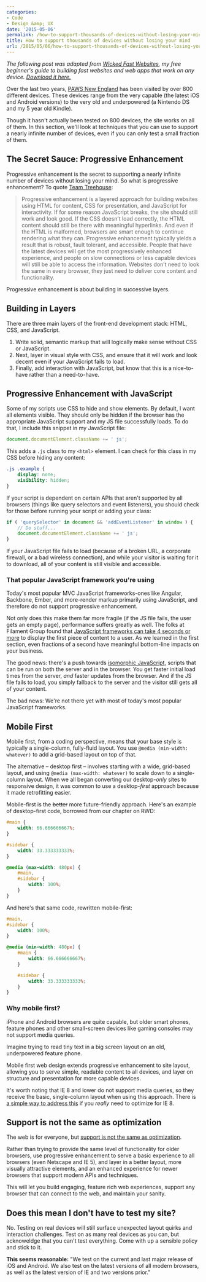 ```yaml
---
categories:
- Code
- Design &amp; UX
date: '2015-05-06'
permalink: /how-to-support-thousands-of-devices-without-losing-your-mind/
title: How to support thousands of devices without losing your mind
url: /2015/05/06/how-to-support-thousands-of-devices-without-losing-your-mind
---
```


*The following post was adapted from [Wicked Fast Websites](/wicked-fast-websites/), my free beginner's guide to building fast websites and web apps that work on any device. [Download it here.](/wicked-fast-websites/)*

Over the last two years, [PAWS New England](http://pawsnewengland.com/) has been visited by over 800 different devices. These devices range from the very capable (the latest iOS and Android versions) to the very old and underpowered (a Nintendo DS and my 5 year old Kindle).

Though it hasn't actually been tested on 800 devices, the site works on all of them. In this section, we'll look at techniques that you can use to support a nearly infinite number of devices, even if you can only test a small fraction of them.

<!--more-->

## The Secret Sauce: Progressive Enhancement

Progressive enhancement is the secret to supporting a nearly infinite number of devices without losing your mind. So what is progressive enhancement? To quote [Team Treehouse](http://blog.teamtreehouse.com/progressive-enhancement-past-present-future):

> Progressive enhancement is a layered approach for building websites using HTML for content, CSS for presentation, and JavaScript for interactivity. If for some reason JavaScript breaks, the site should still work and look good. If the CSS doesn’t load correctly, the HTML content should still be there with meaningful hyperlinks. And even if the HTML is malformed, browsers are smart enough to continue rendering what they can. Progressive enhancement typically yields a result that is robust, fault tolerant, and accessible. People that have the latest devices will get the most progressively enhanced experience, and people on slow connections or less capable devices will still be able to access the information. Websites don’t need to look the same in every browser, they just need to deliver core content and functionality.

Progressive enhancement is about building in successive layers.

## Building in Layers

There are three main layers of the front-end development stack: HTML, CSS, and JavaScript.

1. Write solid, semantic markup that will logically make sense without CSS or JavaScript.
2. Next, layer in visual style with CSS, and ensure that it will work and look decent even if your JavaScript fails to load.
3. Finally, add interaction with JavaScript, but know that this is a nice-to-have rather than a need-to-have.

## Progressive Enhancement with JavaScript

Some of my scripts use CSS to hide and show elements. By default, I want all elements visible. They should only be hidden if the browser has the appropriate JavaScript support and my JS file successfully loads. To do that, I include this snippet in my JavaScript file:

```js
document.documentElement.className += ' js';
```

This adds a `.js` class to my `<html>` element. I can check for this class in my CSS before hiding any content:

```css
.js .example {
	display: none;
	visibility: hidden;
}
```

If your script is dependent on certain APIs that aren't supported by all browsers (things like query selectors and event listeners), you should check for those before running your script or adding your class:

```js
if ( 'querySelector' in document && 'addEventListener' in window ) {
	// Do stuff...
	document.documentElement.className += ' js';
}
```

If your JavaScript file fails to load (because of a broken URL, a corporate firewall, or a bad wireless connection), and while your visitor is waiting for it to download, all of your content is still visible and accessible.

### That popular JavaScript framework you're using

Today's most popular MVC JavaScript frameworks-ones like Angular, Backbone, Ember, and more-render markup primarily using JavaScript, and therefore do not support progressive enhancement.

Not only does this make them far more fragile (if the JS file fails, the user gets an empty page), performance suffers greatly as well. The folks at Filament Group found that [JavaScript frameworks can take 4 seconds or more](http://www.filamentgroup.com/lab/mv-initial-load-times.html) to display the first piece of content to a user. As we learned in the first section, even fractions of a second have meaningful bottom-line impacts on your business.

The good news: there's a push towards [isomorphic JavaScript](http://nerds.airbnb.com/isomorphic-javascript-future-web-apps/), scripts that can be run on both the server and in the browser. You get faster initial load times from the server, *and* faster updates from the browser. And if the JS file fails to load, you simply fallback to the server and the visitor still gets all of your content.

The bad news: We're not there yet with most of today's most popular JavaScript frameworks.

## Mobile First

Mobile first, from a coding perspective, means that your base style is typically a single-column, fully-fluid layout. You use `@media (min-width: whatever)` to add a grid-based layout on top of that.

The alternative – desktop first – involves starting with a wide, grid-based layout, and using `@media (max-width: whatever)` to scale down to a single-column layout. When we all began converting our desktop-*only* sites to responsive design, it was common to use a desktop-*first* approach because it made retrofitting easier.

Mobile-first is the ~~better~~ more future-friendly approach. Here's an example of desktop-first code, borrowed from our chapter on RWD:

```css
#main {
	width: 66.666666667%;
}

#sidebar {
	width: 33.333333333%;
}

@media (max-width: 480px) {
	#main,
	#sidebar {
		width: 100%;
	}
}
```

And here's that same code, rewritten mobile-first:

```css
#main,
#sidebar {
	width: 100%;
}

@media (min-width: 480px) {
	#main {
		width: 66.666666667%;
	}

	#sidebar {
		width: 33.333333333%;
	}
}
```

### Why mobile first?

iPhone and Android browsers are quite capable, but older smart phones, feature phones and other small-screen devices like gaming consoles may not support media queries.

Imagine trying to read tiny text in a big screen layout on an old, underpowered feature phone.

Mobile first web design extends progressive enhancement to site layout, allowing you to serve simple, readable content to all devices, and layer on structure and presentation for more capable devices.

It's worth noting that IE 8 and lower do not support media queries, so they receive the basic, single-column layout when using this approach. There is [a simple way to address this](/mobile-first-and-internet-explorer/) if you *really* need to optimize for IE 8.

## Support is not the same as optimization

The web is for everyone, but [support is not the same as optimization](http://bradfrostweb.com/blog/mobile/support-vs-optimization/).

Rather than trying to provide the same level of functionality for older browsers, use progressive enhancement to serve a basic experience to all browsers (even Netscape and IE 5), and layer in a better layout, more visually attractive elements, and an enhanced experience for newer browsers that support modern APIs and techniques.

This will let you build engaging, feature rich web experiences, support any browser that can connect to the web, and maintain your sanity.

## Does this mean I don't have to test my site?

No. Testing on real devices will still surface unexpected layout quirks and interaction challenges. Test on as many real devices as you can, but acknoweldge that you can't test everything. Come with up a sensible policy and stick to it.

**This seems reasonable:** "We test on the current and last major release of iOS and Android. We also test on the latest versions of all modern browsers, as well as the latest version of IE and two versions prior."